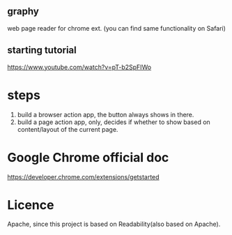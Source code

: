 ## graphy
web page reader for chrome ext. (you can find same functionality on Safari)

## starting tutorial
https://www.youtube.com/watch?v=pT-b2SpFIWo

# steps
1. build a browser action app, the button always shows in there.
2. build a page action app, only, decides if whether to show based on content/layout of the current page.

# Google Chrome official doc
https://developer.chrome.com/extensions/getstarted

# Licence
Apache, since this project is based on Readability(also based on Apache).
